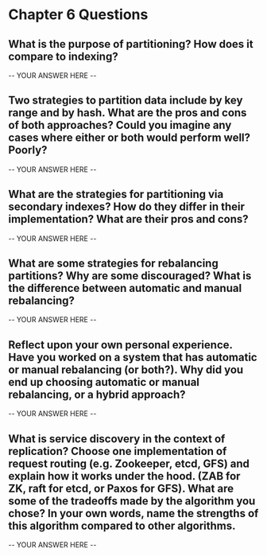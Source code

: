 # Chapter 6 Questions

## What is the purpose of partitioning? How does it compare to indexing?

-- YOUR ANSWER HERE --

## Two strategies to partition data include by key range and by hash. What are the pros and cons of both approaches? Could you imagine any cases where either or both would perform well? Poorly?

-- YOUR ANSWER HERE --

## What are the strategies for partitioning via secondary indexes? How do they differ in their implementation? What are their pros and cons?

-- YOUR ANSWER HERE --

## What are some strategies for rebalancing partitions? Why are some discouraged? What is the difference between automatic and manual rebalancing?

-- YOUR ANSWER HERE --

## Reflect upon your own personal experience. Have you worked on a system that has automatic or manual rebalancing (or both?). Why did you end up choosing automatic or manual rebalancing, or a hybrid approach?

-- YOUR ANSWER HERE --

## What is service discovery in the context of replication? Choose one implementation of request routing (e.g. Zookeeper, etcd, GFS) and explain how it works under the hood. (ZAB for ZK, raft for etcd, or Paxos for GFS). What are some of the tradeoffs made by the algorithm you chose? In your own words, name the strengths of this algorithm compared to other algorithms.

-- YOUR ANSWER HERE --

